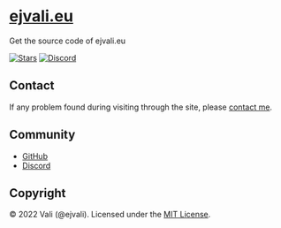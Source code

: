 # [ejvali.eu](https://ejvali.eu)
Get the source code of ejvali.eu

[![Stars](https://img.shields.io/github/stars/DevVali/ejvali-eu)](https://github.com/DevVali/ejvali-eu/stargazers)
[![Discord](https://discordapp.com/api/guilds/886548261748502538/widget.png)](https://discord.gg/dsTTyA7MuQ) 

## Contact

If any problem found during visiting through the site, please [contact me](https://ejvali.eu/#contact).

## Community

- [GitHub](https://github.com/DevVali/ejvali-eu)
- [Discord](https://discord.gg/dsTTyA7MuQ)

## Copyright

© 2022 Vali (@ejvali). Licensed under the [MIT License](https://ejvali.eu/LICENSE.md).
